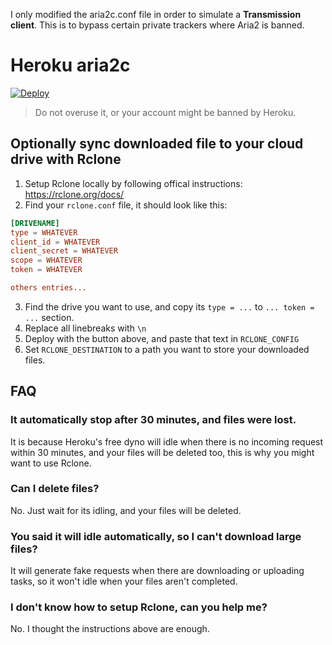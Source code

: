I only modified the aria2c.conf file in order to simulate a **Transmission client**. This is to bypass certain private trackers where Aria2 is banned.

# Heroku aria2c

[![Deploy](https://www.herokucdn.com/deploy/button.svg)](https://heroku.com/deploy)

> Do not overuse it, or your account might be banned by Heroku.

## Optionally sync downloaded file to your cloud drive with Rclone

1. Setup Rclone locally by following offical instructions: https://rclone.org/docs/
2. Find your `rclone.conf` file, it should look like this:

```conf
[DRIVENAME]
type = WHATEVER
client_id = WHATEVER
client_secret = WHATEVER
scope = WHATEVER
token = WHATEVER

others entries...
```

3. Find the drive you want to use, and copy its `type = ...` to  `... token = ...` section.
4. Replace all linebreaks with `\n`
5. Deploy with the button above, and paste that text in `RCLONE_CONFIG`
6. Set `RCLONE_DESTINATION` to a path you want to store your downloaded files.

## FAQ

### It automatically stop after 30 minutes, and files were lost.

It is because Heroku's free dyno will idle when there is no incoming request within 30 minutes, and your files will be deleted too, this is why you might want to use Rclone.

### Can I delete files?

No. Just wait for its idling, and your files will be deleted.

### You said it will idle automatically, so I can't download large files?

It will generate fake requests when there are downloading or uploading tasks, so it won't idle when your files aren't completed.

### I don't know how to setup Rclone, can you help me?

No. I thought the instructions above are enough.
